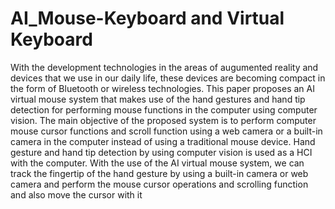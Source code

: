 # AI_Mouse-Keyboard and Virtual Keyboard

With the development technologies in the areas of augumented reality and devices that we use in our daily life,
these devices are becoming compact in the form of
Bluetooth or wireless technologies. This paper proposes an
AI virtual mouse system that makes use of the hand
gestures and hand tip detection for performing mouse
functions in the computer using computer vision. The
main objective of the proposed system is to perform
computer mouse cursor functions and scroll function
using a web camera or a built-in camera in the computer
instead of using a traditional mouse device. Hand gesture
and hand tip detection by using computer vision is used as
a HCI with the computer. With the use of the AI virtual
mouse system, we can track the fingertip of the hand
gesture by using a built-in camera or web camera and
perform the mouse cursor operations and scrolling
function and also move the cursor with it
